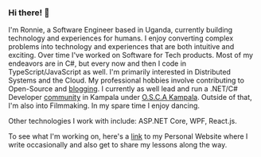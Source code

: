 ### Hi there! 👋
I'm Ronnie, a Software Engineer based in Uganda, currently building technology and experiences for humans. I enjoy converting complex problems into technology and experiences that are both intuitive and exciting. Over time I've worked on Software for Tech products. Most of my endeavors are in C#, but every now and then I code in TypeScript/JavaScript as well. I'm primarily interested in Distributed Systems and the Cloud. My professional hobbies involve contributing to Open-Source and [blogging](https://ronnielutaro.github.io/blog). I currently as well lead and run a .NET/C# Developer [community](https://chat.whatsapp.com/D8MPoXMBDvj9c9MLfoxOnL) in Kampala under [O.S.C.A Kampala](https://oscakampala.github.io). Outside of that, I'm also into Filmmaking. In my spare time I enjoy dancing.

Other technologies I work with include: ASP.NET Core, WPF, React.js.

To see what I'm working on, here's a [link](https://ronnielutalo.github.io/) to my Personal Website where I write occasionally and also get to share my lessons along the way.

